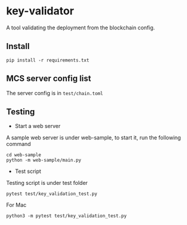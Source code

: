 # key-validator

A tool validating the deployment from the blockchain config.

## Install

```commandline
pip install -r requirements.txt
```

## MCS server config list

The server config is in `test/chain.toml`

## Testing

- Start a web server

A sample web server is under web-sample, to start it, run the following command

```commandline
cd web-sample
python -m web-sample/main.py
```

- Test script

Testing script is under test folder

```shell
pytest test/key_validation_test.py
```

For Mac
```
python3 -m pytest test/key_validation_test.py
```
